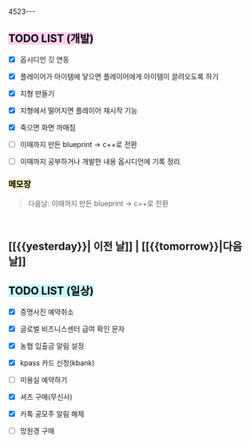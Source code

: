 4523---  
## <mark style="background: #FFB8EBA6;"> TODO LIST (개발)</mark>
- [x]  옵시디언 깃 연동
- [x]  플레이어가 아이템에 닿으면 플레이어에게 아이템이 끌려오도록 하기 
- [x] 지형 만들기
- [x] 지형에서 떨어지면 플레이어 재시작 기능
- [x] 죽으면 화면 까매짐
- [ ] 이때까지 만든 blueprint -> c++로 전환
- [ ] 이때까지 공부하거나 개발한 내용 옵시디언에 기록 정리



### <mark style="background: #FFF3A3A6;">메모장</mark>

>다음날: 이때까지 만든 blueprint -> c++로 전환

<br>

 [[{{yesterday}}| 이전 날]] | [[{{tomorrow}}|다음 날]]  
---

## <mark style="background: #ABF7F7A6;">TODO LIST (일상)</mark>
- [x]  증명사진 예약취소
- [x]  글로벌 비즈니스센터 급여 확인 문자  
- [x]  농협 입출금 알림 설정
- [x]  kpass 카드 신청(kbank)
- [ ] 미용실 예약하기
- [x] 셔츠 구매(무신사)
- [x] 카톡 공모주 알림 해제
- [ ] 망원경 구매




  
